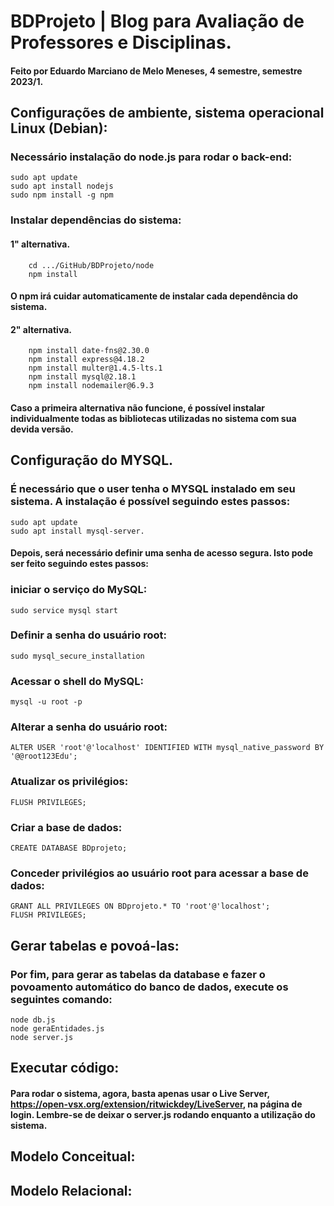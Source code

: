 # BDProjeto | Blog para Avaliação de Professores e Disciplinas.
#### Feito por Eduardo Marciano de Melo Meneses, 4 semestre, semestre 2023/1.

## Configurações de ambiente, sistema operacional Linux (Debian):

### Necessário instalação do node.js para rodar o back-end:
	sudo apt update
	sudo apt install nodejs
	sudo npm install -g npm
### Instalar dependências do sistema:
#### 1" alternativa.
		cd .../GitHub/BDProjeto/node
		npm install
#### O npm irá cuidar automaticamente de instalar cada dependência do sistema.
 #### 2" alternativa.
		npm install date-fns@2.30.0
		npm install express@4.18.2
		npm install multer@1.4.5-lts.1
		npm install mysql@2.18.1
		npm install nodemailer@6.9.3
#### Caso a primeira alternativa não funcione, é possível instalar individualmente todas as bibliotecas utilizadas no sistema com sua devida versão.
## Configuração do MYSQL.
### É necessário que o user tenha o MYSQL instalado em seu sistema. A instalação é possível seguindo estes passos:
	sudo apt update
	sudo apt install mysql-server.
#### Depois, será necessário definir uma senha de acesso segura. Isto pode ser feito seguindo estes passos:
### iniciar o serviço do MySQL:
	sudo service mysql start
### Definir a senha do usuário root:
	sudo mysql_secure_installation
### Acessar o shell do MySQL:
	mysql -u root -p
### Alterar a senha do usuário root:
	ALTER USER 'root'@'localhost' IDENTIFIED WITH mysql_native_password BY '@@root123Edu';
### Atualizar os privilégios:
	FLUSH PRIVILEGES;
### Criar a base de dados:
	CREATE DATABASE BDprojeto;
### Conceder privilégios ao usuário root para acessar a base de dados:
	GRANT ALL PRIVILEGES ON BDprojeto.* TO 'root'@'localhost';
	FLUSH PRIVILEGES;
 ## Gerar tabelas e povoá-las:
 ### Por fim, para gerar as tabelas da database e fazer o povoamento automático do banco de dados, execute os seguintes comando:
	node db.js
 	node geraEntidades.js
  	node server.js
## Executar código:
#### Para rodar o sistema, agora, basta apenas usar o Live Server, https://open-vsx.org/extension/ritwickdey/LiveServer, na página de login. Lembre-se de deixar o server.js rodando enquanto a utilização do sistema.
## Modelo Conceitual:
## Modelo Relacional:


